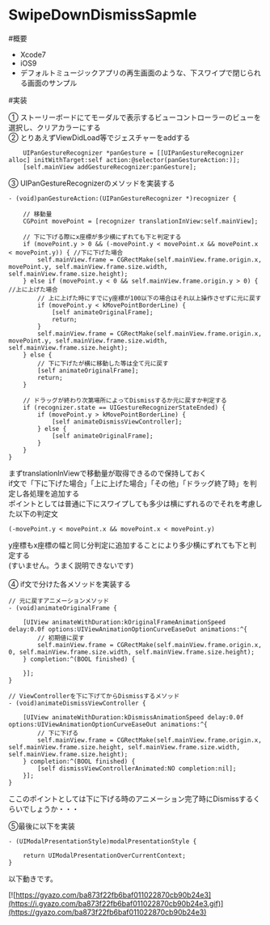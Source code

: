 # SwipeDownDismissSapmle
#概要

- Xcode7
- iOS9
- デフォルトミュージックアプリの再生画面のような、下スワイプで閉じられる画面のサンプル

#実装

① ストーリーボードにてモーダルで表示するビューコントローラーのビューを選択し、クリアカラーにする <br>
② とりあえずViewDidLoad等でジェスチャーをaddする <br>
 
```
    UIPanGestureRecognizer *panGesture = [[UIPanGestureRecognizer alloc] initWithTarget:self action:@selector(panGestureAction:)];
    [self.mainView addGestureRecognizer:panGesture];
```

③ UIPanGestureRecognizerのメソッドを実装する <br>

```
- (void)panGestureAction:(UIPanGestureRecognizer *)recognizer {
    
    // 移動量
    CGPoint movePoint = [recognizer translationInView:self.mainView];
    
    // 下に下げる際にx座標が多少横にずれても下と判定する
    if (movePoint.y > 0 && (-movePoint.y < movePoint.x && movePoint.x < movePoint.y)) { //下に下げた場合
        self.mainView.frame = CGRectMake(self.mainView.frame.origin.x, movePoint.y, self.mainView.frame.size.width, self.mainView.frame.size.height);
    } else if (movePoint.y < 0 && self.mainView.frame.origin.y > 0) {   //上に上げた場合
        // 上に上げた時にすでにy座標が100以下の場合はそれ以上操作させずに元に戻す
        if (movePoint.y < kMovePointBorderLine) {
            [self animateOriginalFrame];
            return;
        }
        self.mainView.frame = CGRectMake(self.mainView.frame.origin.x, movePoint.y, self.mainView.frame.size.width, self.mainView.frame.size.height);
    } else {
        // 下に下げたが横に移動した等は全て元に戻す
        [self animateOriginalFrame];
        return;
    }
    
    // ドラッグが終わり次第場所によってDismissするか元に戻すか判定する
    if (recognizer.state == UIGestureRecognizerStateEnded) {
        if (movePoint.y > kMovePointBorderLine) {
            [self animateDismissViewController];
        } else {
            [self animateOriginalFrame];
        }
    }
}
```

まずtranslationInViewで移動量が取得できるので保持しておく <br>
if文で「下に下げた場合」「上に上げた場合」「その他」「ドラッグ終了時」を判定し各処理を追加する <br>
ポイントとしては普通に下にスワイプしても多少は横にずれるのでそれを考慮した以下の判定文 <br>

```
(-movePoint.y < movePoint.x && movePoint.x < movePoint.y)
```
y座標もx座標の幅と同じ分判定に追加することにより多少横にずれても下と判定する <br>
(すいません。うまく説明できないです) <br>
 <br>
④ if文で分けた各メソッドを実装する <br>

```
// 元に戻すアニメーションメソッド
- (void)animateOriginalFrame {
    
    [UIView animateWithDuration:kOriginalFrameAnimationSpeed delay:0.0f options:UIViewAnimationOptionCurveEaseOut animations:^{
        // 初期値に戻す
        self.mainView.frame = CGRectMake(self.mainView.frame.origin.x, 0, self.mainView.frame.size.width, self.mainView.frame.size.height);
    } completion:^(BOOL finished) {

    }];
}

// ViewControllerを下に下げてからDismissするメソッド
- (void)animateDismissViewController {
    
    [UIView animateWithDuration:kDismissAnimationSpeed delay:0.0f options:UIViewAnimationOptionCurveEaseOut animations:^{
        // 下に下げる
        self.mainView.frame = CGRectMake(self.mainView.frame.origin.x, self.mainView.frame.size.height, self.mainView.frame.size.width, self.mainView.frame.size.height);
    } completion:^(BOOL finished) {
        [self dismissViewControllerAnimated:NO completion:nil];
    }];
}
```
ここのポイントとしては下に下げる時のアニメーション完了時にDismissするくらいでしょうか・・・ <br>

⑤最後に以下を実装 <br>

```
- (UIModalPresentationStyle)modalPresentationStyle {
    
    return UIModalPresentationOverCurrentContext;
}
```

以下動きです。

[![https://gyazo.com/ba873f22fb6baf011022870cb90b24e3](https://i.gyazo.com/ba873f22fb6baf011022870cb90b24e3.gif)](https://gyazo.com/ba873f22fb6baf011022870cb90b24e3)
